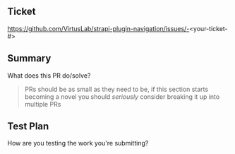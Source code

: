 ## Ticket

https://github.com/VirtusLab/strapi-plugin-navigation/issues/-<your-ticket-#>

## Summary

What does this PR do/solve? 

> PRs should be as small as they need to be, if this section starts becoming a novel you should _seriously_ consider breaking it up into multiple PRs

## Test Plan

How are you testing the work you're submitting?
